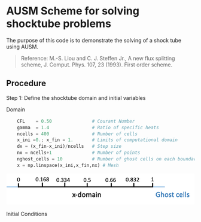 # AUSM Scheme for solving shocktube problems
The purpose of this code is to demonstrate the solving of a shock tube using AUSM. 

> Reference:
> M.-S. Liou and C. J. Steffen Jr., A new flux splitting scheme, J. Comput. Phys. 107, 23 (1993). First order scheme.

## Procedure

Step 1: Define the shocktube domain and initial variables

Domain
```python
    CFL    = 0.50               # Courant Number
    gamma  = 1.4                # Ratio of specific heats
    ncells = 400                # Number of cells
    x_ini =0.; x_fin = 1.       # Limits of computational domain
    dx = (x_fin-x_ini)/ncells   # Step size
    nx = ncells+1               # Number of points
    nghost_cells = 10           # Number of ghost cells on each boundary
    x = np.linspace(x_ini,x_fin,nx) # Mesh
```
![domain](domain.png)

Initial Conditions
```python

```